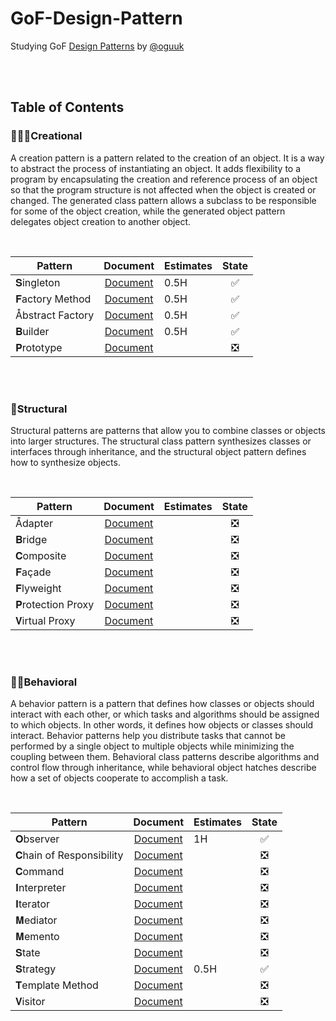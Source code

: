 # GoF-Design-Pattern
Studying GoF [Design Patterns](http://principles-wiki.net/collections:gof_patterns) by [@oguuk](https://github.com/oguuk)  

<br/><br/>


## Table of Contents

### 👨🏻‍🎨Creational
A creation pattern is a pattern related to the creation of an object. It is a way to abstract the process of instantiating an object. It adds flexibility to a program by encapsulating the creation and reference process of an object so that the program structure is not affected when the object is created or changed. The generated class pattern allows a subclass to be responsible for some of the object creation, while the generated object pattern delegates object creation to another object.

<br/>

|Pattern|Document|Estimates|State|
|---|:---:|---|:---:|
|𝐒ingleton|[Document](https://github.com/oguuk/GoF-Design-Pattern/blob/document/singleton/singleton.md)|0.5H|✅|
|𝐅actory Method|[Document](https://github.com/oguuk/GoF-Design-Pattern/blob/document/singleton/singleton.md)|0.5H|✅|
|Åbstract Factory|[Document](https://github.com/oguuk/GoF-Design-Pattern/blob/document/singleton/singleton.md)|0.5H|✅|
|𝐁uilder|[Document](https://github.com/oguuk/GoF-Design-Pattern/blob/document/singleton/singleton.md)|0.5H|✅|
|𝐏rototype|[Document](https://github.com/oguuk/GoF-Design-Pattern/blob/document/singleton/singleton.md)||❎|

<br/><br/>

### 🧬Structural
Structural patterns are patterns that allow you to combine classes or objects into larger structures. The structural class pattern synthesizes classes or interfaces through inheritance, and the structural object pattern defines how to synthesize objects.

<br/>

|Pattern|Document|Estimates|State|
|---|:---:|---|:---:|
|Ådapter|[Document](https://github.com/oguuk/GoF-Design-Pattern/blob/document/singleton/singleton.md)||❎|
|𝐁ridge|[Document](https://github.com/oguuk/GoF-Design-Pattern/blob/document/singleton/singleton.md)||❎|
|𝐂omposite|[Document](https://github.com/oguuk/GoF-Design-Pattern/blob/document/singleton/singleton.md)||❎|
|𝐅açade|[Document](https://github.com/oguuk/GoF-Design-Pattern/blob/document/singleton/singleton.md)||❎|
|𝐅lyweight|[Document](https://github.com/oguuk/GoF-Design-Pattern/blob/document/singleton/singleton.md)||❎|
|𝐏rotection Proxy|[Document](https://github.com/oguuk/GoF-Design-Pattern/blob/document/singleton/singleton.md)||❎|
|𝐕irtual Proxy|[Document](https://github.com/oguuk/GoF-Design-Pattern/blob/document/singleton/singleton.md)||❎| 
  
<br/><br/>

### 🤸🏻Behavioral
A behavior pattern is a pattern that defines how classes or objects should interact with each other, or which tasks and algorithms should be assigned to which objects. In other words, it defines how objects or classes should interact. Behavior patterns help you distribute tasks that cannot be performed by a single object to multiple objects while minimizing the coupling between them. Behavioral class patterns describe algorithms and control flow through inheritance, while behavioral object hatches describe how a set of objects cooperate to accomplish a task.

<br/>

|Pattern|Document|Estimates|State|
|---|:---:|---|:---:|
|𝐎bserver|[Document](https://github.com/oguuk/GoF-Design-Pattern/blob/document/singleton/singleton.md)|1H|✅|
|𝐂hain of Responsibility|[Document](https://github.com/oguuk/GoF-Design-Pattern/blob/document/singleton/singleton.md)||❎|
|𝐂ommand|[Document](https://github.com/oguuk/GoF-Design-Pattern/blob/document/singleton/singleton.md)||❎|
|𝐈nterpreter|[Document](https://github.com/oguuk/GoF-Design-Pattern/blob/document/singleton/singleton.md)||❎|
|𝐈terator|[Document](https://github.com/oguuk/GoF-Design-Pattern/blob/document/singleton/singleton.md)||❎|
|𝐌ediator|[Document](https://github.com/oguuk/GoF-Design-Pattern/blob/document/singleton/singleton.md)||❎|
|𝐌emento|[Document](https://github.com/oguuk/GoF-Design-Pattern/blob/document/singleton/singleton.md)||❎|
|𝐒tate|[Document](https://github.com/oguuk/GoF-Design-Pattern/blob/document/singleton/singleton.md)||❎|
|𝐒trategy|[Document](https://github.com/oguuk/GoF-Design-Pattern/blob/document/singleton/singleton.md)|0.5H|✅|
|𝐓emplate Method|[Document](https://github.com/oguuk/GoF-Design-Pattern/blob/document/singleton/singleton.md)||❎|
|𝐕isitor|[Document](https://github.com/oguuk/GoF-Design-Pattern/blob/document/singleton/singleton.md)||❎|

